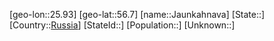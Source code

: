 ﻿---
location: [56.7,25.93]
type: City
tags:
- geo/City


SpocWebEntityId: 31176
isDeleted: false
confidential: public

---
[geo-lon::25.93]
[geo-lat::56.7]
[name::Jaunkahnava]
[State::]
[Country::[Russia](geo/Continent/Europe/Russia.md)]
[StateId::]
[Population::]
[Unknown::]

